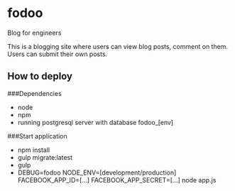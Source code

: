 # fodoo
Blog for engineers

This is a blogging site where users can view blog posts, comment on them.
Users can submit their own posts.

## How to deploy
###Dependencies
- node
- npm
- running postgresql server with database fodoo_[env]

###Start application
- npm install
- gulp migrate:latest
- gulp
- DEBUG=fodoo NODE_ENV=[development/production] FACEBOOK_APP_ID=[...] FACEBOOK_APP_SECRET=[...]  node app.js

